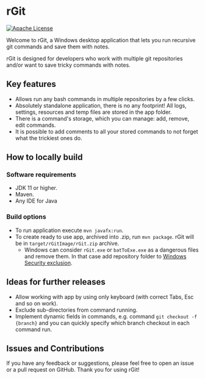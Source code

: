# rGit
[![Apache License](https://img.shields.io/badge/license-Apache%20License%202.0-blue.svg)](https://github.com/introfog/rGit/blob/master/LICENSE.md)

Welcome to rGit, a Windows desktop application that lets you run recursive git commands and save them with notes. 

rGit is designed for developers who work with multiple git repositories and/or want to save tricky commands with notes.

## Key features
- Allows run any bash commands in multiple repositories by a few clicks.
- Absolutely standalone application, there is no any footprint! All logs, settings, resources and temp files are stored in the app folder.
- There is a command's storage, which you can manage: add, remove, edit commands.
- It is possible to add comments to all your stored commands to not forget what the trickiest ones do.

## How to locally build
### Software requirements
- JDK 11 or higher.
- Maven.
- Any IDE for Java
### Build options
- To run application execute `mvn javafx:run`.
- To create ready to use app, archived into .zip, run `mvn package`. rGit will be in `target/rGitImage/rGit.zip` archive.
  - Windows can consider `rGit.exe` or `batToExe.exe` as a dangerous files and remove them. In that case add repository folder to [Windows Security exclusion][winSecurity].

## Ideas for further releases
- Allow working with app by using only keyboard (with correct Tabs, Esc and so on work).
- Exclude sub-directories from command running.
- Implement dynamic fields in commands, e.g. command `git checkout -f {branch}` and you can quickly specify which branch checkout in each command run. 

## Issues and Contributions
If you have any feedback or suggestions, please feel free to open an issue or a pull request on GitHub. Thank you for using rGit!


[winSecurity]: https://support.microsoft.com/en-us/windows/add-an-exclusion-to-windows-security-811816c0-4dfd-af4a-47e4-c301afe13b26